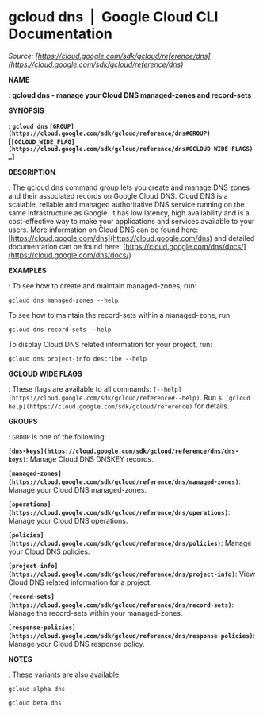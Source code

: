 # gcloud dns  |  Google Cloud CLI Documentation

*Source: [https://cloud.google.com/sdk/gcloud/reference/dns](https://cloud.google.com/sdk/gcloud/reference/dns)*

**NAME**

: **gcloud dns - manage your Cloud DNS managed-zones and record-sets**

**SYNOPSIS**

: **`gcloud dns` `[GROUP](https://cloud.google.com/sdk/gcloud/reference/dns#GROUP)` [`[GCLOUD_WIDE_FLAG](https://cloud.google.com/sdk/gcloud/reference/dns#GCLOUD-WIDE-FLAGS) …`]**

**DESCRIPTION**

: The gcloud dns command group lets you create and manage DNS zones and their
associated records on Google Cloud DNS.
Cloud DNS is a scalable, reliable and managed authoritative DNS service running
on the same infrastructure as Google. It has low latency, high availability and
is a cost-effective way to make your applications and services available to your
users.
More information on Cloud DNS can be found here: [https://cloud.google.com/dns](https://cloud.google.com/dns) and
detailed documentation can be found here: [https://cloud.google.com/dns/docs/](https://cloud.google.com/dns/docs/)

**EXAMPLES**

: To see how to create and maintain managed-zones, run:

```
gcloud dns managed-zones --help
```

To see how to maintain the record-sets within a managed-zone, run:

```
gcloud dns record-sets --help
```

To display Cloud DNS related information for your project, run:

```
gcloud dns project-info describe --help
```

**GCLOUD WIDE FLAGS**

: These flags are available to all commands: `[--help](https://cloud.google.com/sdk/gcloud/reference#--help)`.
Run `$ [gcloud help](https://cloud.google.com/sdk/gcloud/reference)` for details.

**GROUPS**

: ``GROUP`` is one of the following:

**`[dns-keys](https://cloud.google.com/sdk/gcloud/reference/dns/dns-keys)`**:
Manage Cloud DNS DNSKEY records.

**`[managed-zones](https://cloud.google.com/sdk/gcloud/reference/dns/managed-zones)`**:
Manage your Cloud DNS managed-zones.

**`[operations](https://cloud.google.com/sdk/gcloud/reference/dns/operations)`**:
Manage your Cloud DNS operations.

**`[policies](https://cloud.google.com/sdk/gcloud/reference/dns/policies)`**:
Manage your Cloud DNS policies.

**`[project-info](https://cloud.google.com/sdk/gcloud/reference/dns/project-info)`**:
View Cloud DNS related information for a project.

**`[record-sets](https://cloud.google.com/sdk/gcloud/reference/dns/record-sets)`**:
Manage the record-sets within your managed-zones.

**`[response-policies](https://cloud.google.com/sdk/gcloud/reference/dns/response-policies)`**:
Manage your Cloud DNS response policy.

**NOTES**

: These variants are also available:

```
gcloud alpha dns
```

```
gcloud beta dns
```